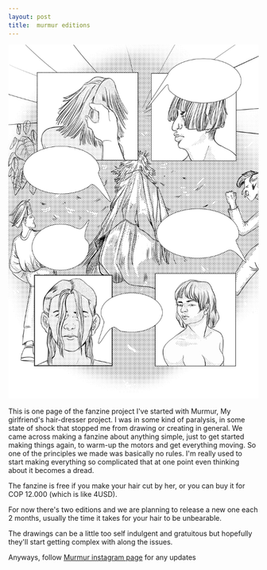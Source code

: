 ```yaml
---
layout: post
title:  murmur editions
---
```


![Murmur](/images/murmur_vol_2_003.jpg)

This is one page of the fanzine project I've started with Murmur, My girlfriend's hair-dresser project. 
I was in some kind of paralysis, in some state of shock that stopped me from drawing or creating in general.
We came across making a fanzine about anything simple, just to get started making things again, to warm-up the motors and get everything moving.
So one of the principles we made was basically no rules. I'm really used to start making everything so complicated that at one point even thinking about it becomes a dread.

The fanzine is free if you make your hair cut by her, or you can buy it for COP 12.000 (which is like 4USD).

For now there's two editions and we are planning to release a new one each 2 months, usually the time it takes for your hair to be unbearable.

The drawings can be a little too self indulgent and gratuitous but hopefully they'll start getting complex with along the issues.

Anyways, follow [Murmur instagram page](https://www.instagram.com/mur.mur_m/?hl=en) for any updates

